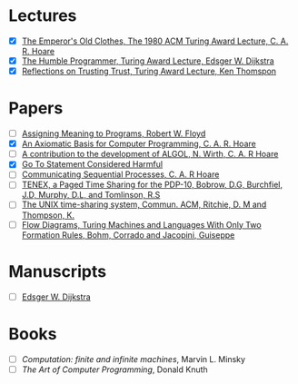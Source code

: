 # Lectures
- [x] [The Emperor's Old Clothes, The 1980 ACM Turing Award Lecture, C. A. R. Hoare](https://www.cs.fsu.edu/~engelen/courses/COP4610/hoare.pdf)
- [x] [The Humble Programmer, Turing Award Lecture, Edsger W. Dijkstra](https://www.cs.utexas.edu/users/EWD/ewd03xx/EWD340.PDF)
- [x] [Reflections on Trusting Trust, Turing Award Lecture, Ken Thomspon](https://www.jmeiners.com/efficient-programming-with-components/papers/trusting-trust-thompson.pdf)

# Papers
- [ ] [Assigning Meaning to Programs, Robert W. Floyd](https://people.eecs.berkeley.edu/~necula/Papers/FloydMeaning.pdf)
- [x] [An Axiomatic Basis for Computer Programming, C. A. R. Hoare](https://dl.acm.org/doi/pdf/10.1145/363235.363259)
- [ ] [A contribution to the development of ALGOL, N. Wirth, C. A. R Hoare](https://dl.acm.org/doi/pdf/10.5555/63445.C1104358)
- [x] [Go To Statement Considered Harmful](https://homepages.cwi.nl/~storm/teaching/reader/Dijkstra68.pdf)
- [ ] [Communicating Sequential Processes, C. A. R Hoare](https://www.cs.cmu.edu/~crary/819-f09/Hoare78.pdf)
- [ ] [TENEX, a Paged Time Sharing for the PDP-10, Bobrow, D.G, Burchfiel, J.D, Murphy, D.L, and Tomlinson, R.S](https://dl.acm.org/doi/pdf/10.1145/361268.361271)
- [ ] [The UNIX time-sharing system, Commun. ACM, Ritchie, D. M and Thompson, K.](https://dl.acm.org/doi/pdf/10.1145/361011.361061)
- [ ] [Flow Diagrams, Turing Machines and Languages With Only Two Formation Rules, Bohm, Corrado and Jacopini, Guiseppe](https://www.cs.unibo.it/~martini/PP/bohm-jac.pdf)

# Manuscripts
- [ ] [Edsger W. Dijkstra](https://www.cs.utexas.edu/users/EWD/)

# Books
- [ ] _Computation: finite and infinite machines_, Marvin L. Minsky
- [ ] _The Art of Computer Programming_, Donald Knuth